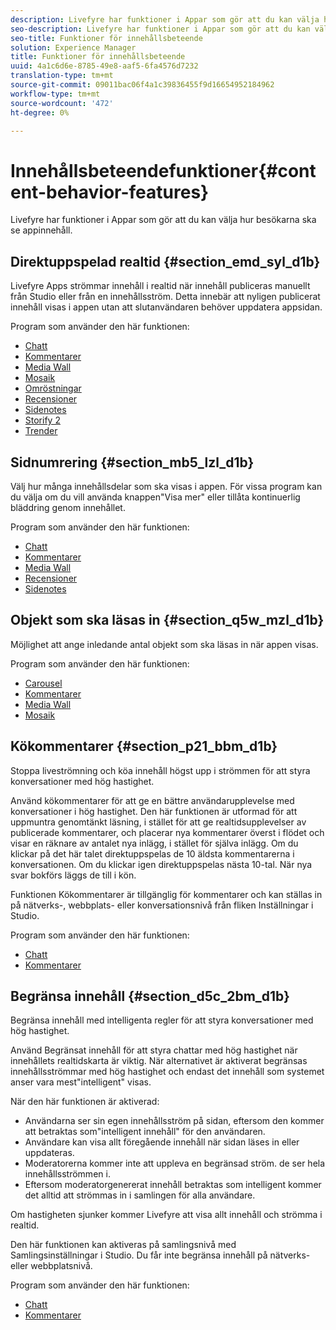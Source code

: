 ```yaml
---
description: Livefyre har funktioner i Appar som gör att du kan välja hur besökarna ska se appinnehåll.
seo-description: Livefyre har funktioner i Appar som gör att du kan välja hur besökarna ska se appinnehåll.
seo-title: Funktioner för innehållsbeteende
solution: Experience Manager
title: Funktioner för innehållsbeteende
uuid: 4a1c6d6e-8785-49e8-aaf5-6fa4576d7232
translation-type: tm+mt
source-git-commit: 09011bac06f4a1c39836455f9d16654952184962
workflow-type: tm+mt
source-wordcount: '472'
ht-degree: 0%

---
```



# Innehållsbeteendefunktioner{#content-behavior-features}

Livefyre har funktioner i Appar som gör att du kan välja hur besökarna ska se appinnehåll.

## Direktuppspelad realtid {#section_emd_syl_d1b}

Livefyre Apps strömmar innehåll i realtid när innehåll publiceras manuellt från Studio eller från en innehållsström. Detta innebär att nyligen publicerat innehåll visas i appen utan att slutanvändaren behöver uppdatera appsidan.

Program som använder den här funktionen:

* [Chatt](/help/using/c-about-apps/c-chat-app/c-chat-app.md#c_chat_app)
* [Kommentarer](/help/using/c-about-apps/c-comments/c-comments.md)
* [Media Wall](/help/using/c-about-apps/c-media-wall-app/c-media-wall-app.md#c_media_wall_app)
* [Mosaik](/help/using/c-about-apps/c-mosaic-app/c-mosaic-app.md#c_mosaic_app)
* [Omröstningar](/help/using/c-about-apps/c-polls-app/c-polls-app.md#c_polls_app)
* [Recensioner](/help/using/c-about-apps/c-reviews-app/c-reviews-app.md#c_reviews_app)
* [Sidenotes](/help/using/c-about-apps/c-sidenotes-app/c-sidenotes-app.md#c_sidenotes_app)
* [Storify 2](/help/using/c-about-apps/c-storify2/c-storify2.md#c_storify2)
* [Trender](/help/using/c-about-apps/c-trending-app/c-trending-app.md#c_trending_app)

## Sidnumrering {#section_mb5_lzl_d1b}

Välj hur många innehållsdelar som ska visas i appen. För vissa program kan du välja om du vill använda knappen&quot;Visa mer&quot; eller tillåta kontinuerlig bläddring genom innehållet.

Program som använder den här funktionen:

* [Chatt](/help/using/c-about-apps/c-chat-app/c-chat-app.md#c_chat_app)
* [Kommentarer](/help/using/c-about-apps/c-comments/c-comments.md)
* [Media Wall](/help/using/c-about-apps/c-media-wall-app/c-media-wall-app.md#c_media_wall_app)
* [Recensioner](/help/using/c-about-apps/c-reviews-app/c-reviews-app.md#c_reviews_app)
* [Sidenotes](/help/using/c-about-apps/c-sidenotes-app/c-sidenotes-app.md#c_sidenotes_app)

## Objekt som ska läsas in {#section_q5w_mzl_d1b}

Möjlighet att ange inledande antal objekt som ska läsas in när appen visas.

Program som använder den här funktionen:

* [Carousel](/help/using/c-about-apps/c-carousel-app/c-carousel-app.md#c_carousel_app)
* [Kommentarer](/help/using/c-about-apps/c-comments/c-comments.md)
* [Media Wall](/help/using/c-about-apps/c-media-wall-app/c-media-wall-app.md#c_media_wall_app)
* [Mosaik](/help/using/c-about-apps/c-mosaic-app/c-mosaic-app.md#c_mosaic_app)

## Kökommentarer {#section_p21_bbm_d1b}

Stoppa liveströmning och köa innehåll högst upp i strömmen för att styra konversationer med hög hastighet.

Använd kökommentarer för att ge en bättre användarupplevelse med konversationer i hög hastighet. Den här funktionen är utformad för att uppmuntra genomtänkt läsning, i stället för att ge realtidsupplevelser av publicerade kommentarer, och placerar nya kommentarer överst i flödet och visar en räknare av antalet nya inlägg, i stället för själva inlägg. Om du klickar på det här talet direktuppspelas de 10 äldsta kommentarerna i konversationen. Om du klickar igen direktuppspelas nästa 10-tal. När nya svar bokförs läggs de till i kön.

Funktionen Kökommentarer är tillgänglig för kommentarer och kan ställas in på nätverks-, webbplats- eller konversationsnivå från fliken Inställningar i Studio.

Program som använder den här funktionen:

* [Chatt](/help/using/c-about-apps/c-chat-app/c-chat-app.md#c_chat_app)
* [Kommentarer](/help/using/c-about-apps/c-comments/c-comments.md)

## Begränsa innehåll {#section_d5c_2bm_d1b}

Begränsa innehåll med intelligenta regler för att styra konversationer med hög hastighet.

Använd Begränsat innehåll för att styra chattar med hög hastighet när innehållets realtidskarta är viktig. När alternativet är aktiverat begränsas innehållsströmmar med hög hastighet och endast det innehåll som systemet anser vara mest&quot;intelligent&quot; visas.

När den här funktionen är aktiverad:

* Användarna ser sin egen innehållsström på sidan, eftersom den kommer att betraktas som&quot;intelligent innehåll&quot; för den användaren.
* Användare kan visa allt föregående innehåll när sidan läses in eller uppdateras.
* Moderatorerna kommer inte att uppleva en begränsad ström. de ser hela innehållsströmmen i.
* Eftersom moderatorgenererat innehåll betraktas som intelligent kommer det alltid att strömmas in i samlingen för alla användare.

Om hastigheten sjunker kommer Livefyre att visa allt innehåll och strömma i realtid.

Den här funktionen kan aktiveras på samlingsnivå med Samlingsinställningar i Studio. Du får inte begränsa innehåll på nätverks- eller webbplatsnivå.

Program som använder den här funktionen:

* [Chatt](/help/using/c-about-apps/c-chat-app/c-chat-app.md#c_chat_app)
* [Kommentarer](/help/using/c-about-apps/c-comments/c-comments.md)

